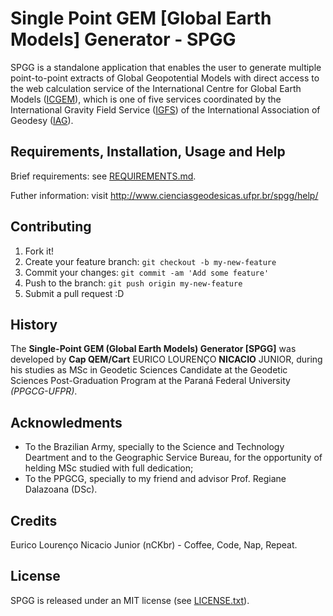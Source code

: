 # Single Point GEM [Global Earth Models] Generator - SPGG

SPGG is a standalone application that enables the user to generate multiple point-to-point extracts of Global Geopotential Models with direct access to the web calculation service of the International Centre for Global Earth Models ([ICGEM](http://icgem.gfz-potsdam.de/ICGEM/)), which is one of five services coordinated by the International Gravity Field Service ([IGFS](http://igfs.topo.auth.gr/)) of the  International Association of Geodesy ([IAG](http://www.iag-aig.org/)). 

## Requirements, Installation, Usage and Help

Brief requirements: see [REQUIREMENTS.md](https://github.com/euriconicacio/SPGG/blob/master/requirements.md).

Futher information: visit http://www.cienciasgeodesicas.ufpr.br/spgg/help/

## Contributing

1. Fork it!
2. Create your feature branch: `git checkout -b my-new-feature`
3. Commit your changes: `git commit -am 'Add some feature'`
4. Push to the branch: `git push origin my-new-feature`
5. Submit a pull request :D

## History

The **Single-Point GEM (Global Earth Models) Generator [SPGG]** was developed by **Cap QEM/Cart** EURICO LOURENÇO **NICACIO** JUNIOR, during his studies as MSc in Geodetic Sciences Candidate at the Geodetic Sciences Post-Graduation Program at the Paraná Federal University *(PPGCG-UFPR)*.

## Acknowledments

- To the Brazilian Army, specially to the Science and Technology Deartment and to the Geographic Service Bureau, for the opportunity of helding MSc studied with full dedication;
- To the PPGCG, specially to my friend and advisor Prof. Regiane Dalazoana (DSc).

## Credits

Eurico Lourenço Nicacio Junior (nCKbr) - Coffee, Code, Nap, Repeat.

## License

SPGG is released under an MIT license (see [LICENSE.txt](https://github.com/euriconicacio/SPGG/blob/master/license.txt)).

